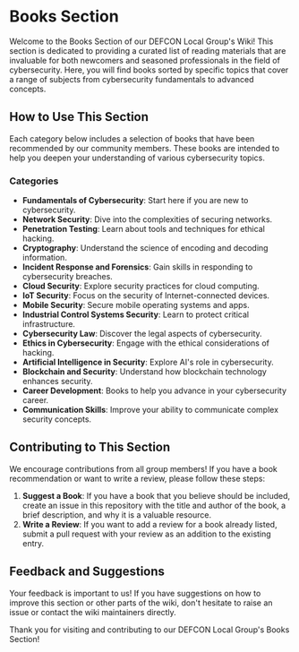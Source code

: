 # Books Section

Welcome to the Books Section of our DEFCON Local Group's Wiki! This section is dedicated to providing a curated list of reading materials that are invaluable for both newcomers and seasoned professionals in the field of cybersecurity. Here, you will find books sorted by specific topics that cover a range of subjects from cybersecurity fundamentals to advanced concepts.

## How to Use This Section

Each category below includes a selection of books that have been recommended by our community members. These books are intended to help you deepen your understanding of various cybersecurity topics.

### Categories

- **Fundamentals of Cybersecurity**: Start here if you are new to cybersecurity.
- **Network Security**: Dive into the complexities of securing networks.
- **Penetration Testing**: Learn about tools and techniques for ethical hacking.
- **Cryptography**: Understand the science of encoding and decoding information.
- **Incident Response and Forensics**: Gain skills in responding to cybersecurity breaches.
- **Cloud Security**: Explore security practices for cloud computing.
- **IoT Security**: Focus on the security of Internet-connected devices.
- **Mobile Security**: Secure mobile operating systems and apps.
- **Industrial Control Systems Security**: Learn to protect critical infrastructure.
- **Cybersecurity Law**: Discover the legal aspects of cybersecurity.
- **Ethics in Cybersecurity**: Engage with the ethical considerations of hacking.
- **Artificial Intelligence in Security**: Explore AI's role in cybersecurity.
- **Blockchain and Security**: Understand how blockchain technology enhances security.
- **Career Development**: Books to help you advance in your cybersecurity career.
- **Communication Skills**: Improve your ability to communicate complex security concepts.

## Contributing to This Section

We encourage contributions from all group members! If you have a book recommendation or want to write a review, please follow these steps:

1. **Suggest a Book**: If you have a book that you believe should be included, create an issue in this repository with the title and author of the book, a brief description, and why it is a valuable resource.
2. **Write a Review**: If you want to add a review for a book already listed, submit a pull request with your review as an addition to the existing entry.

## Feedback and Suggestions

Your feedback is important to us! If you have suggestions on how to improve this section or other parts of the wiki, don't hesitate to raise an issue or contact the wiki maintainers directly.

Thank you for visiting and contributing to our DEFCON Local Group's Books Section!
